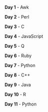 **Day 1** - Awk

**Day 2** - Perl

**Day 3** - C

**Day 4** - JavaScript

**Day 5** - Q

**Day 6** - Ruby

**Day 7** - Python

**Day 8** - C++

**Day 9** - Java

**Day 10** - R

**Day 11** - Python
